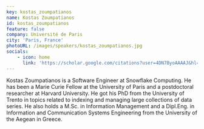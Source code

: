 ```yaml
---
key: kostas_zoumpatianos
name: Kostas Zoumpatianos
id: kostas_zoumpatianos
feature: false
company: Université de Paris
city: 'Paris, France'
photoURL: /images/speakers/kostas_zoumpatianos.jpg
socials:     
    - icon: home
      link: 'https://scholar.google.com/citations?user=4DN7ByoAAAAJ&hl=en'
---
```

Kostas Zoumpatianos is a Software Engineer at Snowflake Computing. He has been a Marie Curie Fellow at the University of Paris and a postdoctoral researcher at Harvard University. He got his PhD from the University of Trento in topics related to indexing and managing large collections of data series. He also holds a M.Sc. in Information Management and a Dipl.Eng. in Information and Communication Systems Engineering from the University of the Aegean in Greece.
